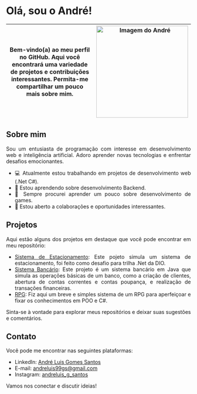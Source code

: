 # Olá, sou o André!

<div style="text-align: justify">

Bem-vindo(a) ao meu perfil no GitHub. Aqui você encontrará uma variedade de projetos e contribuições interessantes. Permita-me compartilhar um pouco mais sobre mim.</div> | <div style="text-align: center"><img src="https://i.ibb.co/NsgZJmk/IMG-20230501-140717.jpg" alt="Imagem do André" width="250"></div> |
|---|---|

  ## Sobre mim

Sou um entusiasta de programação com interesse em desenvolvimento web e inteligência artificial. Adoro aprender novas tecnologias e enfrentar desafios emocionantes.

- 💻 Atualmente estou trabalhando em projetos de desenvolvimento web (.Net C#).
- 🌱 Estou aprendendo sobre desenvolvimento Backend.
- 💾 Sempre procurei aprender um pouco sobre desenvolvimento de games.
- 🤝 Estou aberto a colaborações e oportunidades interessantes.


## Projetos

Aqui estão alguns dos projetos em destaque que você pode encontrar em meu repositório:

- [Sistema de Estacionamento](https://github.com/AnLuGo/desafio-de-projeto-estacionamento-dotnet): Este pojeto simula um sistema de estacionamento, foi feito como desafio para trilha .Net da DIO.
- [Sistema Bancário](https://github.com/AnLuGo/BancoDigital): Este projeto é um sistema bancário em Java que simula as operações básicas de um banco, como a criação de clientes, abertura de contas correntes e contas poupança, e realização de transações financeiras.
- [RPG](https://github.com/AnLuGo/Dio_RPG): Fiz aqui um breve e simples sistema de um RPG para aperfeiçoar e fixar os conhecimentos em POO e C#.

Sinta-se à vontade para explorar meus repositórios e deixar suas sugestões e comentários.

## Contato

Você pode me encontrar nas seguintes plataformas:

- LinkedIn: [André Luis Gomes Santos](https://www.linkedin.com/in/andré-luís-gomes-santos-94510b2a3/)
- E-mail: andreluis99gs@gmail.com
- Instagram: [andreluis_g_santos](https://instagram.com/andreluis_g_santos?igshid=MzNlNGNkZWQ4Mg==)

Vamos nos conectar e discutir ideias!
